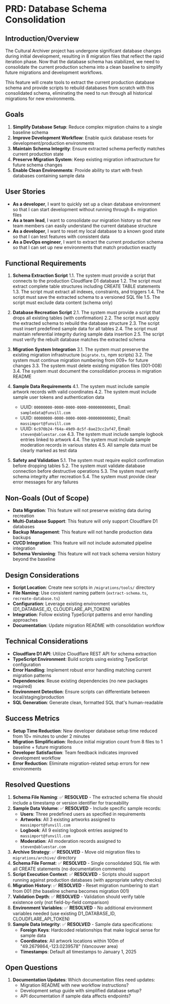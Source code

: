 # PRD: Database Schema Consolidation

## Introduction/Overview

The Cultural Archiver project has undergone significant database changes during initial development, resulting in 8 migration files that reflect the rapid iteration phase. Now that the database schema has stabilized, we need to consolidate the current production schema into a clean baseline to simplify future migrations and development workflows.

This feature will create tools to extract the current production database schema and provide scripts to rebuild databases from scratch with this consolidated schema, eliminating the need to run through all historical migrations for new environments.

## Goals

1. **Simplify Database Setup**: Reduce complex migration chains to a single baseline schema
2. **Improve Development Workflow**: Enable quick database resets for development/production environments
3. **Maintain Schema Integrity**: Ensure extracted schema perfectly matches current production state
4. **Preserve Migration System**: Keep existing migration infrastructure for future schema changes
5. **Enable Clean Environments**: Provide ability to start with fresh databases containing sample data

## User Stories

- **As a developer**, I want to quickly set up a clean database environment so that I can start development without running through 8+ migration files
- **As a team lead**, I want to consolidate our migration history so that new team members can easily understand the current database structure
- **As a developer**, I want to reset my local database to a known good state so that I can test features with consistent data
- **As a DevOps engineer**, I want to extract the current production schema so that I can set up new environments that match production exactly

## Functional Requirements

1. **Schema Extraction Script**
   1.1. The system must provide a script that connects to the production Cloudflare D1 database
   1.2. The script must extract complete table structures including CREATE TABLE statements
   1.3. The script must extract all indexes, constraints, and triggers
   1.4. The script must save the extracted schema to a versioned SQL file
   1.5. The script must exclude data content (schema only)

2. **Database Recreation Script**
   2.1. The system must provide a script that drops all existing tables (with confirmation)
   2.2. The script must apply the extracted schema to rebuild the database structure
   2.3. The script must insert predefined sample data for all tables
   2.4. The script must maintain referential integrity during sample data insertion
   2.5. The script must verify the rebuilt database matches the extracted schema

3. **Migration System Integration**
   3.1. The system must preserve the existing migration infrastructure (`migrate.ts`, npm scripts)
   3.2. The system must continue migration numbering from 009+ for future changes
   3.3. The system must delete existing migration files (001-008)
   3.4. The system must document the consolidation process in migration README

4. **Sample Data Requirements**
   4.1. The system must include sample artwork records with valid coordinates
   4.2. The system must include sample user tokens and authentication data
      - UUID: `00000000-0000-0000-0000-000000000001`, Email: `sampledata@funvill.com`
      - UUID: `00000000-0000-0000-0000-000000000002`, Email: `massimport@funvill.com`
      - UUID: `6c970b24-f64a-49d9-8c5f-8ae23cc2af47`, Email: `steven@abluestar.com`
   4.3. The system must include sample logbook entries linked to artwork
   4.4. The system must include sample moderation records in various states
   4.5. All sample data must be clearly marked as test data

5. **Safety and Validation**
   5.1. The system must require explicit confirmation before dropping tables
   5.2. The system must validate database connection before destructive operations
   5.3. The system must verify schema integrity after recreation
   5.4. The system must provide clear error messages for any failures

## Non-Goals (Out of Scope)

- **Data Migration**: This feature will not preserve existing data during recreation
- **Multi-Database Support**: This feature will only support Cloudflare D1 databases
- **Backup Management**: This feature will not handle production data backups
- **CI/CD Integration**: This feature will not include automated pipeline integration
- **Schema Versioning**: This feature will not track schema version history beyond the baseline

## Design Considerations

- **Script Location**: Create new scripts in `/migrations/tools/` directory
- **File Naming**: Use consistent naming pattern (`extract-schema.ts`, `recreate-database.ts`)
- **Configuration**: Leverage existing environment variables (D1_DATABASE_ID, CLOUDFLARE_API_TOKEN)
- **Integration**: Follow existing TypeScript patterns and error handling approaches
- **Documentation**: Update migration README with consolidation workflow

## Technical Considerations

- **Cloudflare D1 API**: Utilize Cloudflare REST API for schema extraction
- **TypeScript Environment**: Build scripts using existing TypeScript configuration
- **Error Handling**: Implement robust error handling matching current migration patterns
- **Dependencies**: Reuse existing dependencies (no new packages required)
- **Environment Detection**: Ensure scripts can differentiate between local/staging/production
- **SQL Generation**: Generate clean, formatted SQL that's human-readable

## Success Metrics

- **Setup Time Reduction**: New developer database setup time reduced from 10+ minutes to under 2 minutes
- **Migration Simplification**: Reduce initial migration count from 8 files to 1 baseline + future migrations
- **Developer Satisfaction**: Team feedback indicates improved development workflow
- **Error Reduction**: Eliminate migration-related setup errors for new environments

## Resolved Questions

1. **Schema File Naming**: ✅ **RESOLVED** - The extracted schema file should include a timestamp or version identifier for traceability
2. **Sample Data Volume**: ✅ **RESOLVED** - Include specific sample records:
   - **Users**: Three predefined users as specified in requirements
   - **Artworks**: All 3 existing artworks assigned to `massimport@funvill.com`
   - **Logbook**: All 9 existing logbook entries assigned to `massimport@funvill.com`
   - **Moderation**: All moderation records assigned to `steven@abluestar.com`
3. **Archive Strategy**: ✅ **RESOLVED** - Move old migration files to `migrations/archive/` directory
4. **Schema File Format**: ✅ **RESOLVED** - Single consolidated SQL file with all CREATE statements (no documentation comments)
5. **Script Execution Context**: ✅ **RESOLVED** - Scripts should support running against production databases (with appropriate safety checks)
6. **Migration History**: ✅ **RESOLVED** - Reset migration numbering to start from 001 (the baseline schema becomes migration 001)
7. **Validation Depth**: ✅ **RESOLVED** - Validation should verify table existence only (not field-by-field comparison)
8. **Environment Variables**: ✅ **RESOLVED** - No additional environment variables needed (use existing D1_DATABASE_ID, CLOUDFLARE_API_TOKEN)
9. **Sample Data Integrity**: ✅ **RESOLVED** - Sample data specifications:
   - **Foreign Keys**: Hardcoded relationships that make logical sense for sample data
   - **Coordinates**: All artwork locations within 100m of "49.2679864,-123.0239578" (Vancouver area)
   - **Timestamps**: Default all timestamps to January 1, 2025

## Open Questions

1. **Documentation Updates**: Which documentation files need updates:
   - Migration README with new workflow instructions?
   - Development setup guide with simplified database setup?
   - API documentation if sample data affects endpoints?
